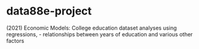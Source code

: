 # data88e-project
(2021) Economic Models: College education dataset analyses using regressions, - relationships between years of education and various other factors

